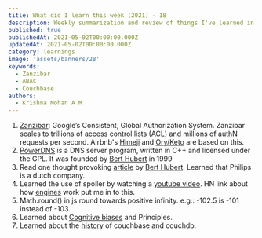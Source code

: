 ```yaml
---
title: What did I learn this week (2021) - 18
description: Weekly summarization and review of things I've learned in the first week of May 2021 
published: true
publishedAt: 2021-05-02T00:00:00.000Z
updatedAt: 2021-05-02T00:00:00.000Z
category: learnings
image: 'assets/banners/28'
keywords:   
  - Zanzibar
  - ABAC
  - Couchbase 
authors:
  - Krishna Mohan A M
---
```


1. [Zanzibar](https://research.google/pubs/pub48190/): Google’s Consistent, Global Authorization System. Zanzibar scales to trillions of access control lists (ACL) and millions of authN requests per second. Airbnb's [Himeji](https://medium.com/airbnb-engineering/himeji-a-scalable-centralized-system-for-authorization-at-airbnb-341664924574) and [Ory/Keto](https://github.com/ory/keto/) are based on this.
2. [PowerDNS](https://www.powerdns.com/) is a DNS server program, written in C++ and licensed under the GPL. It was founded by [Bert Hubert](https://berthub.eu/) in 1999
3. Read one thought provoking [article](https://berthub.eu/articles/posts/how-tech-loses-out/) by [Bert Hubert](https://berthub.eu/). Learned that Philips is a dutch company.
4. Learned the use of spoiler by watching a [youtube video](https://www.youtube.com/watch?v=AXjiThF1LXU). HN link about how [engines](https://ciechanow.ski/internal-combustion-engine/) work put me in to this.
5. Math.round() in js round towards positive infinity. e.g.: -102.5 is -101 instead of -103.
6. Learned about [Cognitive biases](https://growth.design/psychology/) and Principles.
7. Learned about the [history](https://stackoverflow.com/a/15184612/1520750) of couchbase and couchdb. 
